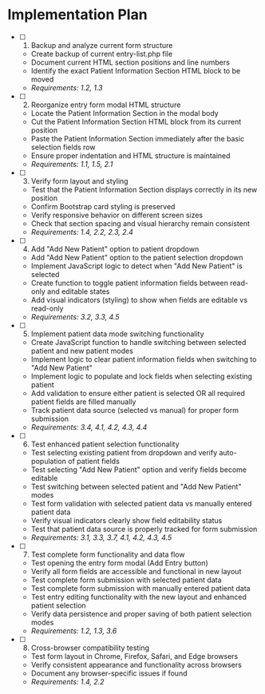 # Implementation Plan

- [ ] 1. Backup and analyze current form structure
  - Create backup of current entry-list.php file
  - Document current HTML section positions and line numbers
  - Identify the exact Patient Information Section HTML block to be moved
  - _Requirements: 1.2, 1.3_

- [ ] 2. Reorganize entry form modal HTML structure
  - Locate the Patient Information Section in the modal body
  - Cut the Patient Information Section HTML block from its current position
  - Paste the Patient Information Section immediately after the basic selection fields row
  - Ensure proper indentation and HTML structure is maintained
  - _Requirements: 1.1, 1.5, 2.1_

- [ ] 3. Verify form layout and styling
  - Test that the Patient Information Section displays correctly in its new position
  - Confirm Bootstrap card styling is preserved
  - Verify responsive behavior on different screen sizes
  - Check that section spacing and visual hierarchy remain consistent
  - _Requirements: 1.4, 2.2, 2.3, 2.4_

- [ ] 4. Add "Add New Patient" option to patient dropdown
  - Add "Add New Patient" option to the patient selection dropdown
  - Implement JavaScript logic to detect when "Add New Patient" is selected
  - Create function to toggle patient information fields between read-only and editable states
  - Add visual indicators (styling) to show when fields are editable vs read-only
  - _Requirements: 3.2, 3.3, 4.5_

- [ ] 5. Implement patient data mode switching functionality
  - Create JavaScript function to handle switching between selected patient and new patient modes
  - Implement logic to clear patient information fields when switching to "Add New Patient"
  - Implement logic to populate and lock fields when selecting existing patient
  - Add validation to ensure either patient is selected OR all required patient fields are filled manually
  - Track patient data source (selected vs manual) for proper form submission
  - _Requirements: 3.4, 4.1, 4.2, 4.3, 4.4_

- [ ] 6. Test enhanced patient selection functionality
  - Test selecting existing patient from dropdown and verify auto-population of patient fields
  - Test selecting "Add New Patient" option and verify fields become editable
  - Test switching between selected patient and "Add New Patient" modes
  - Test form validation with selected patient data vs manually entered patient data
  - Verify visual indicators clearly show field editability status
  - Test that patient data source is properly tracked for form submission
  - _Requirements: 3.1, 3.3, 3.7, 4.1, 4.2, 4.3, 4.5_

- [ ] 7. Test complete form functionality and data flow
  - Test opening the entry form modal (Add Entry button)
  - Verify all form fields are accessible and functional in new layout
  - Test complete form submission with selected patient data
  - Test complete form submission with manually entered patient data
  - Test entry editing functionality with the new layout and enhanced patient selection
  - Verify data persistence and proper saving of both patient selection modes
  - _Requirements: 1.2, 1.3, 3.6_

- [ ] 8. Cross-browser compatibility testing
  - Test form layout in Chrome, Firefox, Safari, and Edge browsers
  - Verify consistent appearance and functionality across browsers
  - Document any browser-specific issues if found
  - _Requirements: 1.4, 2.2_
